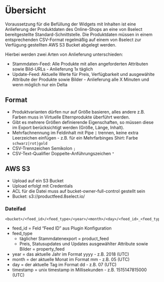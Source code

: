 # Übersicht

Voraussetzung für die Befüllung der Widgets mit Inhalten ist eine Anlieferung der Produktdaten des Online-Shops an eine von 8select bereitgestellte Standard-Schnittstelle. Die Produktdaten müssen in einem entsprechenden CSV-Format regelmäßig auf einem von 8select zur Verfügung gestellten AWS S3 Bucket abgelegt werden.

Hierbei werden zwei Arten von Anlieferung unterschieden:

* Stammdaten-Feed: Alle Produkte mit allen angeforderten Attributen sowie Bild-URLs - Anlieferung 1x täglich
* Update-Feed: Aktuelle Werte für Preis, Verfügbarkeit und ausgewählte Attribute der Produkte sowie Bilder - Anlieferung alle X Minuten und wenn möglich nur ein Delta

## Format

* Produktvarianten dürfen nur auf Größe basieren, alles andere z.B. Farben muss in Virtuelle Elternprodukte überführt werden.
* Gibt es mehrere Größen definierende Eigenschaften, so müssen diese im Export berücksichtigt werden \(Größe, Länge, Inhalt\).
* Mehrfachnennung im Feldinhalt mit Pipe `|` trennen, keine extra Leerzeichen einfügen - z.B. für ein Mehrfarbinges Shirt: Farbe `schwarz|rot|gold`
* CSV-Trennzeichen Semikolon `;`
* CSV-Text-Qualifier Doppelte-Anführungszeichen `"`

## AWS S3

* Upload auf ein S3 Bucket
* Upload erfolgt mit Credentials
* ACL für die Datei muss auf bucket-owner-full-control gestellt sein
* Bucket: s3://productfeed.8select.io/

### Dateifad

```text
<bucket>/<feed_id>/<feed_type>/<year>/<month>/<day>/<feed_id>_<feed_type>_<timestamp>.csv
```

* feed\_id = Feld “Feed ID” aus Plugin Konfiguration
* feed\_type
  * täglicher Stammdatenexport = product\_feed
  * Preis, Statusupdates und Updates ausgewählter Attribute sowie Bilder = property\_feed
* year = das aktuelle Jahr im Format yyyy - z.B. 2018 \(UTC\)
* month = der aktuelle Monat im Format mm - z.B. 05 \(UTC\)
* day = der aktuelle Tag im Format dd - z.B. 07 \(UTC\)
* timestamp = unix timestamp in Millisekunden - z.B. 1515147815000 \(UTC\)

